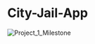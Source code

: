 # City-Jail-App


![Project_1_Milestone](https://user-images.githubusercontent.com/84909990/230779177-b982fc6a-b042-43c0-9277-b4c98f06ed33.jpg)

